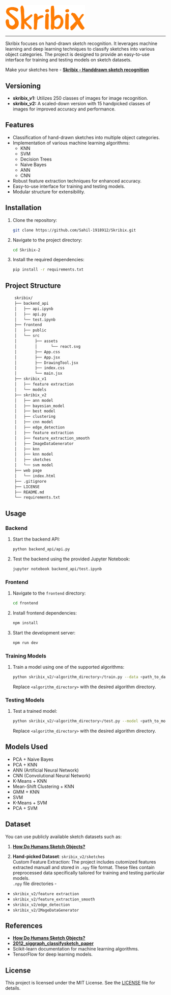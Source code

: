 <img src="skribixlogo.png" alt="Skribix Logo" width="250">

<br/>

---

Skribix focuses on hand-drawn sketch recognition. It leverages machine learning and deep learning techniques to classify sketches into various object categories. The project is designed to provide an easy-to-use interface for training and testing models on sketch datasets. </br>

Make your sketches here - [**Skribix - Handdrawn sketch recognition**](http://34.131.175.227/)

## Versioning
- **skribix_v1:** Utilizes 250 classes of images for image recognition.
- **skribix_v2:** A scaled-down version with 15 handpicked classes of images for improved accuracy and performance.

## Features
- Classification of hand-drawn sketches into multiple object categories.
- Implementation of various machine learning algorithms:
  - KNN
  - SVM
  - Decision Trees
  - Naive Bayes
  - ANN
  - CNN
- Robust feature extraction techniques for enhanced accuracy.
- Easy-to-use interface for training and testing models.
- Modular structure for extensibility.

## Installation
1. Clone the repository:
    ```bash
    git clone https://github.com/Sahil-1918912/Skribix.git
    ```
2. Navigate to the project directory:
    ```bash
    cd Skribix-2
    ```
3. Install the required dependencies:
    ```bash
    pip install -r requirements.txt
    ```

## Project Structure

```bash
    skribix/
    ├── backend_api   
    │   ├── api.ipynb
    │   ├── api.py
    │   └── test.ipynb         
    ├── frontend   
    │   ├── public
    │   └── src
    │        ├── assets
    │        │      └── react.svg
    │        ├── App.css
    │        ├── App.jsx
    │        ├── DrawingTool.jsx
    │        ├── index.css
    │        └── main.jsx
    ├── skribix_v1 
    │   ├── feature extraction   
    │   └── models  
    ├── skribix_v2   
    │   ├── ann model  
    │   ├── bayesian_model
    │   ├── best model
    │   ├── clustering
    │   ├── cnn model 
    │   ├── edge_detection
    │   ├── feature extraction
    │   ├── feature_extraction_smooth
    │   ├── ImageDataGenerator
    │   ├── knn
    │   ├── knn model
    │   ├── sketches
    │   └── svm model
    ├── web page 
    │   └── index.html               
    ├── .gitignore         
    ├── LICENSE                  
    ├── README.md
    └── requirements.txt
```

## Usage
### Backend
1. Start the backend API:
    ```bash
    python backend_api/api.py
    ```
2. Test the backend using the provided Jupyter Notebook:
    ```bash
    jupyter notebook backend_api/test.ipynb
    ```

### Frontend
1. Navigate to the `frontend` directory:
    ```bash
    cd frontend
    ```
2. Install frontend dependencies:
    ```bash
    npm install
    ```
3. Start the development server:
    ```bash
    npm run dev
    ```

### Training Models
1. Train a model using one of the supported algorithms:
    ```bash
    python skribix_v2/<algorithm_directory>/train.py --data <path_to_dataset>
    ```
   Replace `<algorithm_directory>` with the desired algorithm directory.

### Testing Models
1. Test a trained model:
    ```bash
    python skribix_v2/<algorithm_directory>/test.py --model <path_to_model> --data <path_to_test_data>
    ```
    Replace `<algorithm_directory>` with the desired algorithm directory.

## Models Used
- PCA + Naive Bayes
- PCA + KNN
- ANN (Artificial Neural Network)
- CNN (Convolutional Neural Network)
- K-Means + KNN
- Mean-Shift Clustering + KNN
- GMM + KNN
- SVM 
- K-Means + SVM
- PCA + SVM

## Dataset
You can use publicly available sketch datasets such as:
1. [**How Do Humans Sketch Objects?**](https://cybertron.cg.tu-berlin.de/eitz/projects/classifysketch/)

2. **Hand-picked Dataset**: `skribix_v2/sketches` </br>
Custom Feature Extraction: The project includes cutomized features extracted manuall and stored in `.npy` file format. These files contain preprocessed data specifically tailored for training and testing particular models. </br>
`.npy` file directories - 
- `skribix_v2/feature extraction`
- `skribix_v2/feature_extraction_smooth`
- `skribix_v2/edge_detection`
- `skribix_v2/IMageDataGenerator`

## References
- [**How Do Humans Sketch Objects?**](https://cybertron.cg.tu-berlin.de/eitz/projects/classifysketch/)
- [**2012_siggraph_classifysketch_paper**](https://cybertron.cg.tu-berlin.de/eitz/pdf/2012_siggraph_classifysketch.pdf)
- Scikit-learn documentation for machine learning algorithms.
- TensorFlow for deep learning models.

## License
This project is licensed under the MIT License. See the [LICENSE](LICENSE) file for details.
